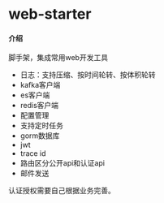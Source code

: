 # web-starter

#### 介绍
脚手架，集成常用web开发工具
- 日志：支持压缩、按时间轮转、按体积轮转
- kafka客户端
- es客户端
- redis客户端
- 配置管理
- 支持定时任务
- gorm数据库
- jwt
- trace id
- 路由区分公开api和认证api
- 邮件发送

认证授权需要自己根据业务完善。

